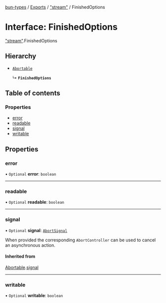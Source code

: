 [bun-types](https://oven-sh.github.io/bun-types/README.md) / [Exports](https://oven-sh.github.io/bun-types/modules.md) / ["stream"](https://oven-sh.github.io/bun-types/modules/stream_.md) / FinishedOptions

# Interface: FinishedOptions

["stream"](https://oven-sh.github.io/bun-types/modules/stream_.md).FinishedOptions

## Hierarchy

- [`Abortable`](https://oven-sh.github.io/bun-types/interfaces/events_.EventEmitter.Abortable.md)

  ↳ **`FinishedOptions`**

## Table of contents

### Properties

- [error](https://oven-sh.github.io/bun-types/interfaces/stream_.FinishedOptions.md#error)
- [readable](https://oven-sh.github.io/bun-types/interfaces/stream_.FinishedOptions.md#readable)
- [signal](https://oven-sh.github.io/bun-types/interfaces/stream_.FinishedOptions.md#signal)
- [writable](https://oven-sh.github.io/bun-types/interfaces/stream_.FinishedOptions.md#writable)

## Properties

### error

• `Optional` **error**: `boolean`

___

### readable

• `Optional` **readable**: `boolean`

___

### signal

• `Optional` **signal**: [`AbortSignal`](https://oven-sh.github.io/bun-types/modules.md#abortsignal)

When provided the corresponding `AbortController` can be used to cancel an asynchronous action.

#### Inherited from

[Abortable](https://oven-sh.github.io/bun-types/interfaces/events_.EventEmitter.Abortable.md).[signal](https://oven-sh.github.io/bun-types/interfaces/events_.EventEmitter.Abortable.md#signal)

___

### writable

• `Optional` **writable**: `boolean`
